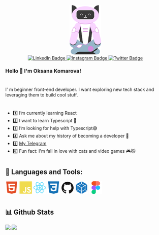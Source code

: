<div align="center">
<img src="https://github.com/oxitenko/oxitenko/blob/main/marginalia-robot-cat-1.png" width="100px"/>
<div id="badges">
  <a href="https://www.linkedin.com/in/oksana-komarova-a27835251/">
    <img src="https://img.shields.io/badge/LinkedIn-blue?style=for-the-badge&logo=linkedin&logoColor=white" alt="LinkedIn Badge"/>
  </a>
  <a href="https://www.instagram.com/p/CbxaCYULHFB/?igshid=YmMyMTA2M2Y=">
    <img src="https://img.shields.io/badge/Instagram-blueviolet?style=for-the-badge&logo=instagram&logoColor=white" alt="Instagram Badge"/>
  </a>
  <a href="https://twitter.com/OksiTenko?t=pt7T0as_kOruYERC_YOFtg&s=09">
    <img src="https://img.shields.io/badge/Twitter-blue?style=for-the-badge&logo=twitter&logoColor=white" alt="Twitter Badge"/>
  </a>
</div>
</div>

### Hello 👋 I'm Oksana Komarova!
#

I' m beginner front-end developer. I want exploring new tech stack and leveraging them to build cool stuff.

#
- 1️⃣ I’m currently learning React
- 2️⃣ I want to learn Typescript 🔧
- 3️⃣ I’m looking for help with Typescript😅
- 4️⃣ Ask me about my history of becoming a developer 🚀
- 5️⃣ [My Telegram](https://t.me/Oxi_Tenko)
- 6️⃣ Fun fact: I'm fall in love with cats and video games 🎮🐱  

#

## 🔨 Languages and Tools:

<div>
 <img src="https://github.com/devicons/devicon/blob/master/icons/html5/html5-plain.svg" title="HTML" **alt="HTML" width="40" height="40"/>
 <img src="https://github.com/devicons/devicon/blob/master/icons/javascript/javascript-plain.svg" title="JS" **alt="JS" width="40" height="40"/>
 <img src="https://github.com/devicons/devicon/blob/master/icons/react/react-original.svg" title="React" **alt="React" width="40" height="40"/>
 <img src="https://github.com/devicons/devicon/blob/master/icons/css3/css3-plain.svg" title="CSS" **alt="CSS" width="40" height="40"/> 
 <img src="https://github.com/devicons/devicon/blob/master/icons/github/github-original.svg" title="GIT" **alt="GIT" width="40" height="40"/>
 <img src="https://github.com/devicons/devicon/blob/master/icons/webpack/webpack-plain.svg" title="Webpack" **alt="Webpack" width="40" height="40"/>
 <img src="https://github.com/devicons/devicon/blob/master/icons/figma/figma-original.svg" title="Figma" **alt="Figma" width="40" height="40"/>
</div>

#

## 📊 Github Stats

<a href="https://github.com/anuraghazra/github-readme-stats">
  <img align="center" width="416px" src="https://github-readme-stats.vercel.app/api?username=oxitenko&show_icons=true&theme=tokyonight" />
  
</a>
<a href="https://github.com/anuraghazra/github-readme-stats">
  <img align="center" src="https://github-readme-stats.vercel.app/api/top-langs/?username=anuraghazra&layout=compact&theme=tokyonight" />
</a>

#
